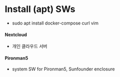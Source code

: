 # Install (apt) SWs
- sudo apt install docker-compose curl vim 

#### Nextcloud
- 개인 클라우드 서버

#### Pironman5
- system SW for Pironman5, Sunfounder enclosure 
